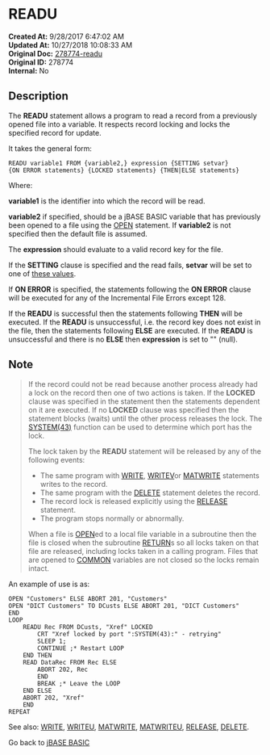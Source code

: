 # READU

**Created At:** 9/28/2017 6:47:02 AM  
**Updated At:** 10/27/2018 10:08:33 AM  
**Original Doc:** [278774-readu](https://docs.jbase.com/36868-jbase-basic/278774-readu)  
**Original ID:** 278774  
**Internal:** No  

## Description

The **READU** statement allows a program to read a record from a previously opened file into a variable. It respects record locking and locks the specified record for update.

It takes the general form:

```
READU variable1 FROM {variable2,} expression {SETTING setvar}
{ON ERROR statements} {LOCKED statements} {THEN|ELSE statements}
```

Where:

**variable1** is the identifier into which the record will be read.

**variable2** if specified, should be a jBASE BASIC variable that has previously been opened to a file using the [OPEN](./../open) statement. If **variable2** is not specified then the default file is assumed.

The **expression** should evaluate to a valid record key for the file.

If the **SETTING** clause is specified and the read fails, **setvar** will be set to one of [these values](./../incremental-file-errors).

If **ON ERROR** is specified, the statements following the **ON ERROR** clause will be executed for any of the Incremental File Errors except 128.

If the **READU** is successful then the statements following **THEN** will be executed. If the **READU** is unsuccessful, i.e. the record key does not exist in the file, then the statements following **ELSE** are executed. If the **READU** is unsuccessful and there is no **ELSE** then **expression** is set to "" (null).

## Note

> If the record could not be read because another process already had a lock on the record then one of two actions is taken. If the **LOCKED** clause was specified in the statement then the statements dependent on it are executed. If no **LOCKED** clause was specified then the statement blocks (waits) until the other process releases the lock. The [SYSTEM(43)](./../system-functions) function can be used to determine which port has the lock.
>
> The lock taken by the **READU** statement will be released by any of the following events:
>
> - The same program with [WRITE](./../write), [WRITEV](./../writev)or [MATWRITE](./../matwrite) statements writes to the record.
> - The same program with the [DELETE](./../delete) statement deletes the record.
> - The record lock is released explicitly using the [RELEASE](./../release) statement.
> - The program stops normally or abnormally.
>
>
> When a file is [OPEN](./../open)ed to a local file variable in a subroutine then the file is closed when the subroutine [RETURN](./../return)s so all locks taken on that file are released, including locks taken in a calling program. Files that are opened to [COMMON](./../common) variables are not closed so the locks remain intact.

An example of use is as:

```
OPEN "Customers" ELSE ABORT 201, "Customers"
OPEN "DICT Customers" TO DCusts ELSE ABORT 201, "DICT Customers"
END
LOOP
    READU Rec FROM DCusts, "Xref" LOCKED
        CRT "Xref locked by port ":SYSTEM(43):" - retrying"
        SLEEP 1;
        CONTINUE ;* Restart LOOP
    END THEN
    READ DataRec FROM Rec ELSE
        ABORT 202, Rec
        END
        BREAK ;* Leave the LOOP
    END ELSE
    ABORT 202, "Xref"
    END
REPEAT
```

See also: [WRITE](./../write), [WRITEU](./../writeu), [MATWRITE](./../matwrite), [MATWRITEU](./../matwriteu), [RELEASE](./../release), [DELETE](./../delete).

Go back to [jBASE BASIC](./../README.md)
